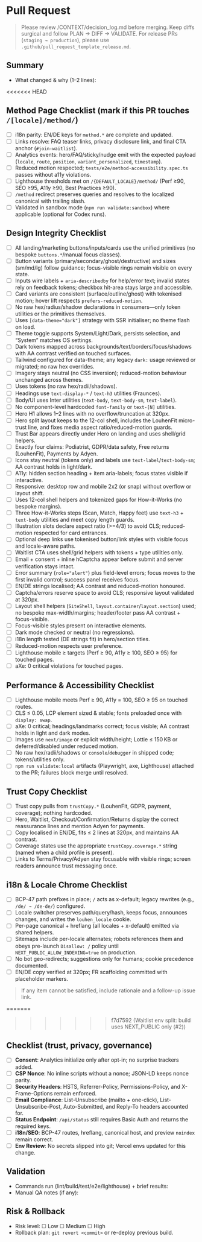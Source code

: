 # Pull Request

> Please review /CONTEXT/decision_log.md before merging. Keep diffs surgical and follow PLAN → DIFF → VALIDATE.
> For release PRs (`staging → production`), please use `.github/pull_request_template_release.md`.

## Summary
- What changed & why (1–2 lines):

<<<<<<< HEAD
## Method Page Checklist (mark if this PR touches `/[locale]/method/`)
- [ ] i18n parity: EN/DE keys for `method.*` are complete and updated.
- [ ] Links resolve: FAQ teaser links, privacy disclosure link, and final CTA anchor (`#join-waitlist`).
- [ ] Analytics events: hero/FAQ/sticky/nudge emit with the expected payload (`locale`, `route`, `position`, `variant_personalized`, `timestamp`).
- [ ] Reduced motion respected; `tests/e2e/method-accessibility.spec.ts` passes without a11y violations.
- [ ] Lighthouse thresholds met on `/{DEFAULT_LOCALE}/method/` (Perf ≥90, SEO ≥95, A11y ≥90, Best Practices ≥90).
- [ ] `/method` redirect preserves queries and resolves to the localized canonical with trailing slash.
- [ ] Validated in sandbox mode (`npm run validate:sandbox`) where applicable (optional for Codex runs).

## Design Integrity Checklist
- [ ] All landing/marketing buttons/inputs/cards use the unified primitives (no bespoke `buttons.*`/manual focus classes).
- [ ] Button variants (primary/secondary/ghost/destructive) and sizes (sm/md/lg) follow guidance; focus-visible rings remain visible on every state.
- [ ] Inputs wire labels + `aria-describedby` for help/error text; invalid states rely on feedback tokens; checkbox hit-area stays large and accessible.
- [ ] Card variants are consistent (surface/outline/ghost) with tokenised motion; hover lift respects `prefers-reduced-motion`.
- [ ] No raw hex/radius/shadow declarations in consumers—only token utilities or the primitives themselves.
- [ ] Uses `[data-theme="dark"]` strategy with SSR initialiser; no theme flash on load.
- [ ] Theme toggle supports System/Light/Dark, persists selection, and “System” matches OS settings.
- [ ] Dark tokens mapped across backgrounds/text/borders/focus/shadows with AA contrast verified on touched surfaces.
- [ ] Tailwind configured for data-theme; any legacy `dark:` usage reviewed or migrated; no raw hex overrides.
- [ ] Imagery stays neutral (no CSS inversion); reduced-motion behaviour unchanged across themes.
- [ ] Uses tokens (no raw hex/radii/shadows).
- [ ] Headings use `text-display-*` / `text-h3` utilities (Fraunces).
- [ ] Body/UI uses Inter utilities (`text-body`, `text-body-sm`, `text-label`).
- [ ] No component-level hardcoded `font-family` or `text-[N]` utilities.
- [ ] Hero H1 allows 1–2 lines with no overflow/truncation at 320px.
- [ ] Hero split layout keeps to the 12-col shell, includes the LouhenFit micro-trust line, and fixes media aspect ratio/reduced-motion guards.
- [ ] Trust Bar appears directly under Hero on landing and uses shell/grid helpers.
- [ ] Exactly four claims: Podiatrist, GDPR/data safety, Free returns (LouhenFit), Payments by Adyen.
- [ ] Icons stay neutral (tokens only) and labels use `text-label`/`text-body-sm`; AA contrast holds in light/dark.
- [ ] A11y: hidden section heading + item aria-labels; focus states visible if interactive.
- [ ] Responsive: desktop row and mobile 2x2 (or snap) without overflow or layout shift.
- [ ] Uses 12-col shell helpers and tokenized gaps for How-it-Works (no bespoke margins).
- [ ] Three How-it-Works steps (Scan, Match, Happy feet) use `text-h3` + `text-body` utilities and meet copy length guards.
- [ ] Illustration slots declare aspect ratio (>=4/3) to avoid CLS; reduced-motion respected for card entrances.
- [ ] Optional deep links use tokenised button/link styles with visible focus and locale-aware paths.
- [ ] Waitlist CTA uses shell/grid helpers with tokens + type utilities only.
- [ ] Email + consent + inline hCaptcha appear before submit and server verification stays intact.
- [ ] Error summary (`role="alert"`) plus field-level errors; focus moves to the first invalid control; success panel receives focus.
- [ ] EN/DE strings localised; AA contrast and reduced-motion honoured.
- [ ] Captcha/errors reserve space to avoid CLS; responsive layout validated at 320px.
- [ ] Layout shell helpers (`SiteShell`, `layout.container`/`layout.section`) used; no bespoke max-width/margins; header/footer pass AA contrast + focus-visible.
- [ ] Focus-visible styles present on interactive elements.
- [ ] Dark mode checked or neutral (no regressions).
- [ ] i18n length tested (DE strings fit) in hero/section titles.
- [ ] Reduced-motion respects user preference.
- [ ] Lighthouse mobile ≥ targets (Perf ≥ 90, A11y ≥ 100, SEO ≥ 95) for touched pages.
- [ ] aXe: 0 critical violations for touched pages.

## Performance & Accessibility Checklist
- [ ] Lighthouse mobile meets Perf ≥ 90, A11y = 100, SEO ≥ 95 on touched routes.
- [ ] CLS ≤ 0.05, LCP element sized & stable; fonts preloaded once with `display: swap`.
- [ ] aXe: 0 critical; headings/landmarks correct; focus visible; AA contrast holds in light and dark modes.
- [ ] Images use `next/image` or explicit width/height; Lottie ≤ 150 KB or deferred/disabled under reduced motion.
- [ ] No raw hex/radii/shadows or `console`/`debugger` in shipped code; tokens/utilities only.
- [ ] `npm run validate:local` artifacts (Playwright, axe, Lighthouse) attached to the PR; failures block merge until resolved.

## Trust Copy Checklist
- [ ] Trust copy pulls from `trustCopy.*` (LouhenFit, GDPR, payment, coverage); nothing hardcoded.
- [ ] Hero, Waitlist, Checkout/Confirmation/Returns display the correct reassurance lines and mention Adyen for payments.
- [ ] Copy localised in EN/DE, fits ≤ 2 lines at 320px, and maintains AA contrast.
- [ ] Coverage states use the appropriate `trustCopy.coverage.*` string (named when a child profile is present).
- [ ] Links to Terms/Privacy/Adyen stay focusable with visible rings; screen readers announce trust messaging once.

## i18n & Locale Chrome Checklist
- [ ] BCP-47 path prefixes in place; `/` acts as x-default; legacy rewrites (e.g., `/de/ → /de-de/`) configured.
- [ ] Locale switcher preserves path/query/hash, keeps focus, announces changes, and writes the `louhen_locale` cookie.
- [ ] Per-page canonical + hreflang (all locales + x-default) emitted via shared helpers.
- [ ] Sitemaps include per-locale alternates; robots references them and obeys pre-launch `Disallow: /` policy until `NEXT_PUBLIC_ALLOW_INDEXING=true` on production.
- [ ] No bot geo-redirects; suggestions only for humans; cookie precedence documented.
- [ ] EN/DE copy verified at 320px; FR scaffolding committed with placeholder markers.

> If any item cannot be satisfied, include rationale and a follow-up issue link.

=======
>>>>>>> f7d7592 (Waitlist env split: build uses NEXT_PUBLIC only (#2))
## Checklist (trust, privacy, governance)
- [ ] **Consent**: Analytics initialize only after opt-in; no surprise trackers added.  
- [ ] **CSP Nonce**: No inline scripts without a nonce; JSON-LD keeps nonce parity.  
- [ ] **Security Headers**: HSTS, Referrer-Policy, Permissions-Policy, and X-Frame-Options remain enforced.  
- [ ] **Email Compliance**: List-Unsubscribe (mailto + one-click), List-Unsubscribe-Post, Auto-Submitted, and Reply-To headers accounted for.  
- [ ] **Status Endpoint**: `/api/status` still requires Basic Auth and returns the required keys.  
- [ ] **i18n/SEO**: BCP-47 routes, hreflang, canonical host, and preview `noindex` remain correct.  
- [ ] **Env Review**: No secrets slipped into git; Vercel envs updated for this change.

## Validation
- Commands run (lint/build/test/e2e/lighthouse) + brief results:
- Manual QA notes (if any):

## Risk & Rollback
- Risk level: ☐ Low ☐ Medium ☐ High  
- Rollback plan: `git revert <commit>` or re-deploy previous build.

